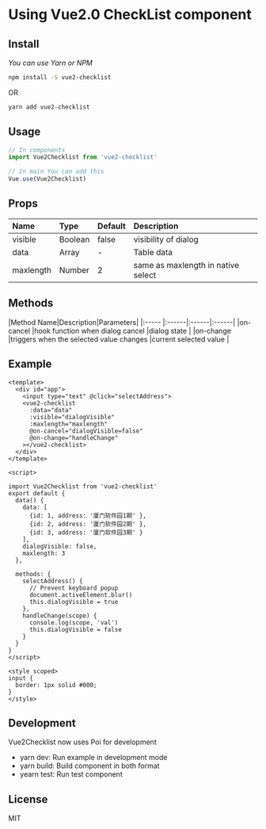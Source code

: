 # Using Vue2.0 CheckList component

## Install

<i>You can use Yarn or NPM</i>
```bash
npm install -S vue2-checklist
```
OR
```bash
yarn add vue2-checklist
```

## Usage

```js
// In components
import Vue2Checklist from 'vue2-checklist'

// In main You can add this
Vue.use(Vue2Checklist)
```

## Props
|Name|Type|Default|Description|
|:----- |:------|:------|:------|
|visible |Boolean |false |visibility of dialog |
|data |Array |- |Table data |
|maxlength |Number |2 |same as maxlength in native select |

## Methods
|Method Name|Description|Parameters|
|:----- |:------|:------|:------|
|on-cancel |hook function when dialog cancel |dialog state |
|on-change |triggers when the selected value changes |current selected value |

## Example

```vue
<template>
  <div id="app">
    <input type="text" @click="selectAddress">
    <vue2-checklist
      :data="data"
      :visible="dialogVisible"
      :maxlength="maxlength"
      @on-cancel="dialogVisible=false"
      @on-change="handleChange"
    ></vue2-checklist>
  </div>
</template>

<script>

import Vue2Checklist from 'vue2-checklist'
export default {
  data() {
    data: [
      {id: 1, address: '厦门软件园1期' },
      {id: 2, address: '厦门软件园2期' },
      {id: 3, address: '厦门软件园3期' }
    ],
    dialogVisible: false,
    maxlength: 3
  },

  methods: {
    selectAddress() {
      // Prevent keyboard popup
      document.activeElement.blur()
      this.dialogVisible = true
    },
    handleChange(scope) {
      console.log(scope, 'val')
      this.dialogVisible = false
    }
  }
}
</script>

<style scoped>
input {
  border: 1px solid #000;
}
</style>
```

## Development

Vue2Checklist now uses Poi for development

* yarn dev: Run example in development mode
* yarn build: Build component in both format
* yearn test: Run test component

## License

MIT
